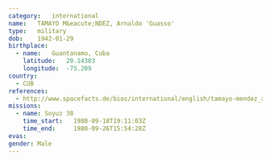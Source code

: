 ```yaml
---
category:	international
name:	TAMAYO M&eacute;NDEZ, Arnaldo 'Guasso'
type:	military
dob:	1942-01-29
birthplace:
  - name:	Guantanamo, Cuba
    latitude:	20.14303
    longitude:	-75.209
country:
  - CUB
references:
  - http://www.spacefacts.de/bios/international/english/tamayo-mendez_arnaldo.htm
missions:
  - name: Soyuz 38
    time_start:   1980-09-18T19:11:03Z
    time_end:     1980-09-26T15:54:28Z
evas:
gender:	Male
---
```

